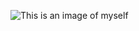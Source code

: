 ![This is an image of myself](https://photos.google.com/photo/AF1QipPNIi8JY2DNQaFL4GRdKbBfKfA1BpXWq26E_nIZ)
